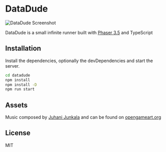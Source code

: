 # DataDude

![DataDude Screenshot](https://cdn.discordapp.com/attachments/651822117033082962/883602610626629662/unknown.png)

DataDude is a small infinite runner built with [Phaser 3.5](https://phaser.io/phaser3) and TypeScript

## Installation

Install the dependencies, optionally the devDependencies and start the server.

```sh
cd datadude
npm install
npm install -D 
npm run start
```

## Assets 
Music composed by [Juhani Junkala](https://juhanijunkala.com/) and can be found on [opengameart.org](https://opengameart.org/content/4-chiptunes-adventure)

## License
MIT